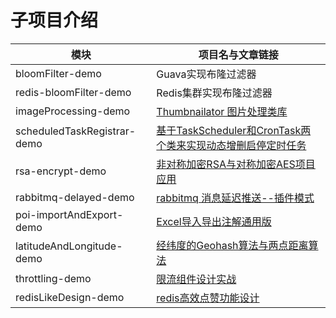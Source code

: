 # 子项目介绍
| 模块        | 项目名与文章链接  |
| --------   |  ----  |
| bloomFilter-demo     | Guava实现布隆过滤器|
| redis-bloomFilter-demo        |    Redis集群实现布隆过滤器    |
| imageProcessing-demo          |   [Thumbnailator 图片处理类库](https://www.goitman.cn/2021/03/16/Thumbnailator%20%E5%9B%BE%E7%89%87%E5%A4%84%E7%90%86%E7%B1%BB%E5%BA%93/)|
| scheduledTaskRegistrar-demo  |   [基于TaskScheduler和CronTask两个类来实现动态增删启停定时任务](https://www.goitman.cn/2020/11/01/%E5%9F%BA%E4%BA%8ETaskScheduler%E5%92%8CCronTask%E5%AE%9E%E7%8E%B0%E5%8A%A8%E6%80%81%E5%A2%9E%E5%88%A0%E5%90%AF%E5%81%9C%E5%AE%9A%E6%97%B6%E4%BB%BB%E5%8A%A1%E5%8A%9F%E8%83%BD/)|
| rsa-encrypt-demo    |   [非对称加密RSA与对称加密AES项目应用](https://www.goitman.cn/2021/04/13/%E9%9D%9E%E5%AF%B9%E7%A7%B0%E5%8A%A0%E5%AF%86RSA%E4%B8%8E%E5%AF%B9%E7%A7%B0%E5%8A%A0%E5%AF%86AES%E9%A1%B9%E7%9B%AE%E5%BA%94%E7%94%A8/)|
| rabbitmq-delayed-demo    |   [rabbitmq 消息延迟推送--插件模式](https://www.goitman.cn/2021/07/13/rabbitmq%20%E6%B6%88%E6%81%AF%E5%BB%B6%E8%BF%9F%E6%8E%A8%E9%80%81--%E6%8F%92%E4%BB%B6%E6%A8%A1%E5%BC%8F/)|
| poi-importAndExport-demo    |   [Excel导入导出注解通用版](https://www.goitman.cn/2021/10/18/Excel%E5%AF%BC%E5%85%A5%E5%AF%BC%E5%87%BA%E6%B3%A8%E8%A7%A3%E9%80%9A%E7%94%A8%E7%89%88/)|
| latitudeAndLongitude-demo    |   [经纬度的Geohash算法与两点距离算法](https://www.goitman.cn/2021/11/02/%E7%BB%8F%E7%BA%AC%E5%BA%A6%E7%9A%84Geohash%E7%AE%97%E6%B3%95%E4%B8%8E%E4%B8%A4%E7%82%B9%E8%B7%9D%E7%A6%BB%E7%AE%97%E6%B3%95/)|
| throttling-demo    |   [限流组件设计实战](https://www.goitman.cn/2022/03/21/%E5%AE%9E%E6%88%98%E9%99%90%E6%B5%81%E7%BB%84%E4%BB%B6%E8%AE%BE%E8%AE%A1/)|
| redisLikeDesign-demo    |   [redis高效点赞功能设计](https://www.goitman.cn/2022/05/25/Redis%E9%AB%98%E6%95%88%E7%82%B9%E8%B5%9E%E4%B8%8E%E5%8F%96%E6%B6%88%E5%8A%9F%E8%83%BD/)|





